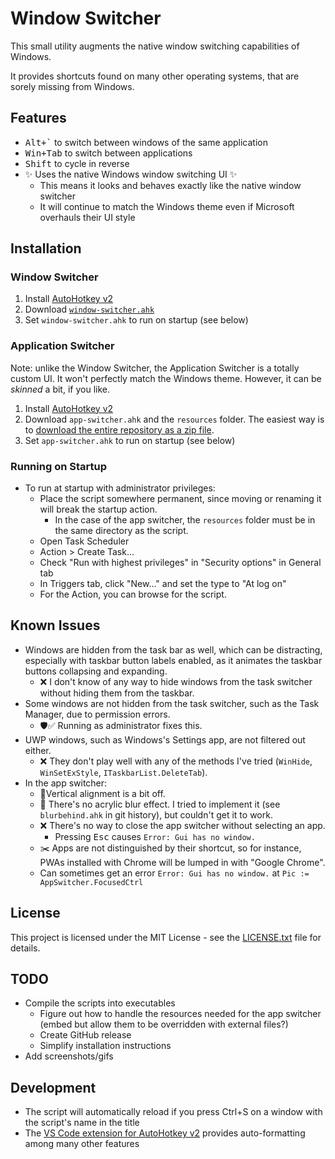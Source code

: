 # Window Switcher

This small utility augments the native window switching capabilities of Windows.

It provides shortcuts found on many other operating systems, that are sorely missing from Windows.

## Features

- <kbd>Alt+`</kbd> to switch between windows of the same application
- <kbd>Win+Tab</kbd> to switch between applications
- <kbd>Shift</kbd> to cycle in reverse
- ✨ Uses the native Windows window switching UI ✨
  - This means it looks and behaves exactly like the native window switcher
  - It will continue to match the Windows theme even if Microsoft overhauls their UI style

## Installation

### Window Switcher
1. Install [AutoHotkey v2](https://www.autohotkey.com/)
2. Download [`window-switcher.ahk`](window-switcher.ahk)
3. Set `window-switcher.ahk` to run on startup (see below)

### Application Switcher

Note: unlike the Window Switcher, the Application Switcher is a totally custom UI.
It won't perfectly match the Windows theme.
However, it can be *skinned* a bit, if you like.

1. Install [AutoHotkey v2](https://www.autohotkey.com/)
2. Download `app-switcher.ahk` and the `resources` folder.
   The easiest way is to [download the entire repository as a zip file](https://github.com/1j01/window-switcher/archive/refs/heads/main.zip).
3. Set `app-switcher.ahk` to run on startup (see below)

### Running on Startup

- To run at startup with administrator privileges:
  - Place the script somewhere permanent, since moving or renaming it will break the startup action.
    - In the case of the app switcher, the `resources` folder must be in the same directory as the script.
  - Open Task Scheduler
  - Action > Create Task...
  - Check "Run with highest privileges" in "Security options" in General tab
  - In Triggers tab, click "New..." and set the type to "At log on"
  - For the Action, you can browse for the script.

## Known Issues

- Windows are hidden from the task bar as well, which can be distracting,
  especially with taskbar button labels enabled, as it animates the taskbar buttons collapsing and expanding.
  - ❌ I don't know of any way to hide windows from the task switcher without hiding them from the taskbar.
- Some windows are not hidden from the task switcher, such as the Task Manager, due to permission errors.
  - 🛡️✅ Running as administrator fixes this.
- UWP windows, such as Windows's Settings app, are not filtered out either.
  - ❌ They don't play well with any of the methods I've tried (`WinHide`, `WinSetExStyle`, `ITaskbarList.DeleteTab`).
- In the app switcher:
  - 📐Vertical alignment is a bit off.
  - 🎨 There's no acrylic blur effect. I tried to implement it (see `blurbehind.ahk` in git history), but couldn't get it to work.
  - ❌ There's no way to close the app switcher without selecting an app.
	- Pressing <kbd>Esc</kbd> causes `Error: Gui has no window.`
  - ✂️ Apps are not distinguished by their shortcut, so for instance, PWAs installed with Chrome will be lumped in with "Google Chrome".
  - Can sometimes get an error `Error: Gui has no window.` at `Pic := AppSwitcher.FocusedCtrl`

## License

This project is licensed under the MIT License - see the [LICENSE.txt](LICENSE.txt) file for details.

## TODO

- Compile the scripts into executables
  - Figure out how to handle the resources needed for the app switcher (embed but allow them to be overridden with external files?)
  - Create GitHub release
  - Simplify installation instructions
- Add screenshots/gifs

## Development

- The script will automatically reload if you press Ctrl+S on a window with the script's name in the title
- The [VS Code extension for AutoHotkey v2](https://marketplace.visualstudio.com/items?itemName=thqby.vscode-autohotkey2-lsp) provides auto-formatting among many other features
